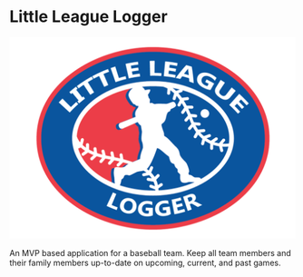 # Little League Logger


![alt text][logo]

[logo]: https://github.com/mattkrebs1974/Project-Two/blob/master/LLL%20copy.png



An MVP based application for a baseball team.  Keep all team members and their family members up-to-date on upcoming, current, and past games.

